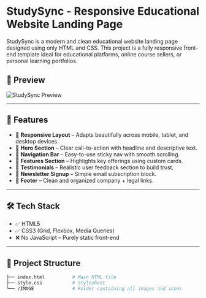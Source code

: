 # StudySync - Responsive Educational Website Landing Page

StudySync is a modern and clean educational website landing page designed using only HTML and CSS. This project is a fully responsive front-end template ideal for educational platforms, online course sellers, or personal learning portfolios.

## 📸 Preview

![StudySync Preview](./screenshot.png) <!-- Optional: Add a screenshot of your site -->

---

## 🚀 Features

- 🔹 **Responsive Layout** – Adapts beautifully across mobile, tablet, and desktop devices.
- 🔹 **Hero Section** – Clear call-to-action with headline and descriptive text.
- 🔹 **Navigation Bar** – Easy-to-use sticky nav with smooth scrolling.
- 🔹 **Features Section** – Highlights key offerings using custom cards.
- 🔹 **Testimonials** – Realistic user feedback section to build trust.
- 🔹 **Newsletter Signup** – Simple email subscription block.
- 🔹 **Footer** – Clean and organized company + legal links.

---

## 🛠️ Tech Stack

- ✅ HTML5
- ✅ CSS3 (Grid, Flexbox, Media Queries)
- ❌ No JavaScript – Purely static front-end

---

## 📂 Project Structure

```bash
├── index.html          # Main HTML file
├── style.css           # Stylesheet
└── /IMAGE              # Folder containing all images and icons
